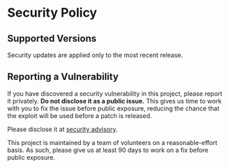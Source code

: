 # Security Policy

## Supported Versions

Security updates are applied only to the most recent release.

## Reporting a Vulnerability

If you have discovered a security vulnerability in this project, please report it privately. **Do not disclose it as a public issue.** This gives us time to work with you to fix the issue before public exposure, reducing the chance that the exploit will be used before a patch is released.

Please disclose it at [security advisory](https://github.com/RustCrypto/utils/security/advisories/new).

This project is maintained by a team of volunteers on a reasonable-effort basis. As such, please give us at least 90 days to work on a fix before public exposure.
